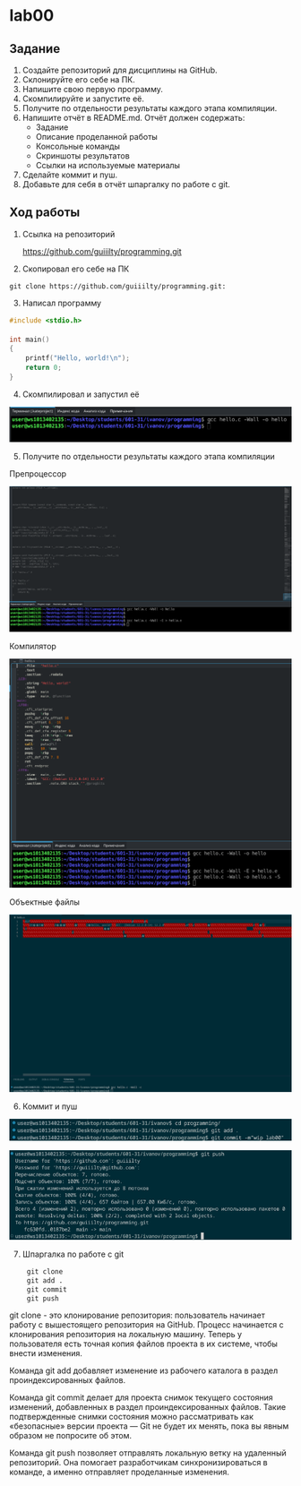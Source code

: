 # lab00

## Задание

1. Создайте репозиторий для дисциплины на GitHub.
2. Склонируйте его себе на ПК.
3. Напишите свою первую программу.
4. Скомпилируйте и запустите её.
5. Получите по отдельности результаты каждого этапа компиляции.
6. Напишите отчёт в README.md. Отчёт должен содержать:
    * Задание
    * Описание проделанной работы
    * Консольные команды
    * Скриншоты результатов
    * Ссылки на используемые материалы
7. Сделайте коммит и пуш.
8. Добавьте для себя в отчёт шпаргалку по работе с git.

## Ход работы 
1. Ссылка на репозиторий

    https://github.com/guiiilty/programming.git

2. Скопировал его себе на ПК

```shell 
git clone https://github.com/guiiilty/programming.git:

```
3. Написал программу

```c
#include <stdio.h>

int main()
{
    printf("Hello, world!\n");
    return 0;
}
```
4. Скомпилировал и запустил её 

![Скриншот](1.png "Скриншот")

5. Получите по отдельности результаты каждого этапа компиляции

Препроцессор

![Скриншот](2.png "Скриншот")

Компилятор

![Скриншот](3.png "Скриншот")

Объектные файлы

![Скриншот](6.png "Скриншот")

6. Коммит и пуш

![Скриншот](4.png "Скриншот")

![Скриншот](5.png "Скриншот")

7. Шпаргалка по работе с git

        git clone
        git add .
        git commit
        git push

git clone - это клонирование репозитория: пользователь начинает работу с вышестоящего репозитория на GitHub. Процесс начинается с клонирования репозитория на локальную машину. Теперь у пользователя есть точная копия файлов проекта в их системе, чтобы внести изменения.

Команда git add добавляет изменение из рабочего каталога в раздел проиндексированных файлов.

Команда git commit делает для проекта снимок текущего состояния изменений, добавленных в раздел проиндексированных файлов. Такие подтвержденные снимки состояния можно рассматривать как «безопасные» версии проекта — Git не будет их менять, пока вы явным образом не попросите об этом.

Команда git push позволяет отправлять локальную ветку на удаленный репозиторий. Она помогает разработчикам синхронизироваться в команде, а именно отправляет проделанные изменения.

